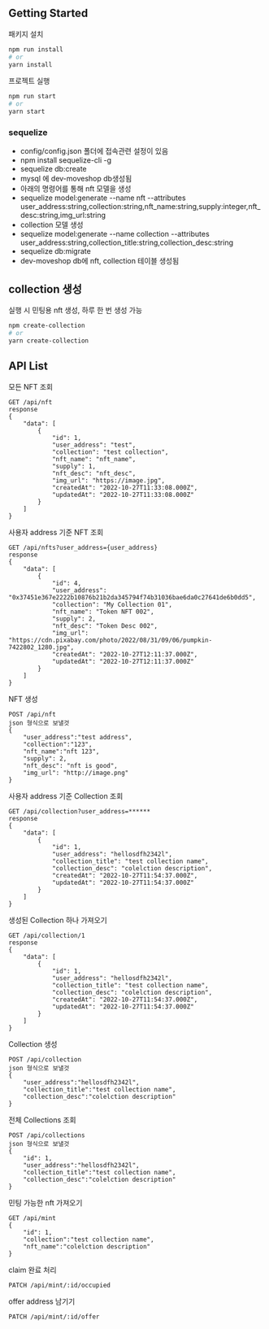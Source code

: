 ## Getting Started

패키지 설치
```bash
npm run install
# or
yarn install
```

프로젝트 실행
```bash
npm run start
# or
yarn start
```

### sequelize

- config/config.json 폴더에 접속관련 설정이 있음
- npm install sequelize-cli -g
- sequelize db:create
- mysql 에 dev-moveshop db생성됨
- 아래의 명령어를 통해 nft 모델을 생성
- sequelize model:generate --name nft --attributes user_address:string,collection:string,nft_name:string,supply:integer,nft_desc:string,img_url:string
- collection 모델 생성
- sequelize model:generate --name collection --attributes user_address:string,collection_title:string,collection_desc:string
- sequelize db:migrate
- dev-moveshop db에 nft, collection 테이블 생성됨

## collection 생성 
실행 시 민팅용 nft 생성, 하루 한 번 생성 가능
```bash
npm create-collection
# or
yarn create-collection
```


## API List

모든 NFT 조회

```
GET /api/nft
response
{
    "data": [
        {
            "id": 1,
            "user_address": "test",
            "collection": "test collection",
            "nft_name": "nft_name",
            "supply": 1,
            "nft_desc": "nft_desc",
            "img_url": "https://image.jpg",
            "createdAt": "2022-10-27T11:33:08.000Z",
            "updatedAt": "2022-10-27T11:33:08.000Z"
        }
    ]
}
```

사용자 address 기준 NFT 조회

```
GET /api/nfts?user_address={user_address}
response
{
    "data": [
        {
            "id": 4,
            "user_address": "0x37451e367e2222b10876b21b2da345794f74b31036bae6da0c27641de6b0dd5",
            "collection": "My Collection 01",
            "nft_name": "Token NFT 002",
            "supply": 2,
            "nft_desc": "Token Desc 002",
            "img_url": "https://cdn.pixabay.com/photo/2022/08/31/09/06/pumpkin-7422802_1280.jpg",
            "createdAt": "2022-10-27T12:11:37.000Z",
            "updatedAt": "2022-10-27T12:11:37.000Z"
        }
    ]
}
```

NFT 생성

```
POST /api/nft
json 형식으로 보낼것
{
    "user_address":"test address",
    "collection":"123",
    "nft_name":"nft 123",
    "supply": 2,
    "nft_desc": "nft is good",
    "img_url": "http://image.png"
}
```

사용자 address 기준 Collection 조회

```
GET /api/collection?user_address=******
response
{
    "data": [
        {
            "id": 1,
            "user_address": "hellosdfh2342l",
            "collection_title": "test collection name",
            "collection_desc": "colelction description",
            "createdAt": "2022-10-27T11:54:37.000Z",
            "updatedAt": "2022-10-27T11:54:37.000Z"
        }
    ]
}
```

생성된 Collection 하나 가져오기

```
GET /api/collection/1
response
{
    "data": [
        {
            "id": 1,
            "user_address": "hellosdfh2342l",
            "collection_title": "test collection name",
            "collection_desc": "colelction description",
            "createdAt": "2022-10-27T11:54:37.000Z",
            "updatedAt": "2022-10-27T11:54:37.000Z"
        }
    ]
}
```

Collection 생성

```
POST /api/collection
json 형식으로 보낼것
{
    "user_address":"hellosdfh2342l",
    "collection_title":"test collection name",
    "collection_desc":"colelction description"
}
```

전체 Collections 조회

```
POST /api/collections
json 형식으로 보낼것
{
    "id": 1,
    "user_address":"hellosdfh2342l",
    "collection_title":"test collection name",
    "collection_desc":"colelction description"
}
```

민팅 가능한 nft 가져오기
```
GET /api/mint
{
    "id": 1,
    "collection":"test collection name",
    "nft_name":"colelction description"
}
```

claim 완료 처리
```
PATCH /api/mint/:id/occupied
```

offer address 남기기
```
PATCH /api/mint/:id/offer
```
